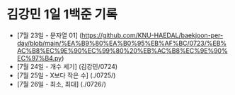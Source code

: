 # 김강민 1일 1백준 기록

-   [7월 23일 - 문자열 01] (https://github.com/KNU-HAEDAL/baekjoon-per-day/blob/main/%EA%B9%80%EA%B0%95%EB%AF%BC/0723/%EB%AC%B8%EC%9E%90%EC%99%80%20%EB%AC%B8%EC%9E%90%EC%97%B4.py)
-   [7월 24일 - 개수 세기] (김강민/0724)
-   [7월 25일 - X보다 작은 수] (./0725/)
-   [7월 26일 - 최소, 최대] (./0726/)
